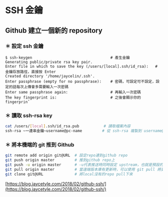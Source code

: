 # SSH 金鑰

## Github 建立一個新的 repository

### **＊ 設定 ssh 金鑰**

```
$ ssh-keygen                                   # 產生金鑰
Generating public/private rsa key pair.
Enter file in which to save the key (/users/[local].ssh/id_rsa):   # 金鑰存放路徑，直接按 Enter
Created directory '/home/jaycelin/.ssh'.
Enter passphrase (empty for no passphrase):    # 密碼，可設定可不設定，設定的話每次上傳會多需要輸入一次密碼
Enter same passphrase again:                   # 再輸入一次密碼
The key fingerprint is:                        # 之後會顯示你的 fingerprinˇ
```

### ＊ 讀取 ssh-rsa key

```bash
cat /users/[local].ssh/id_rsa.pub           # 讀取檔案內容
ssh-rsa ~一連串金鑰~username@pc-name         # 從 ssh-rsa 複製到 username@pc-name
```

### ＊ 將本機端的 git 推到 Github

```bash
git remote add origin git@URL  # 設定repo連到github repo
git push origin master         # 推到github repo上  
git push -u origin master      # -u代表推送時同時設定 upstream，也就是預設的追蹤遠端。
git pull origin master         # 當遠端版本庫有更新時，可以使用 git pull 將更新拉下來。
git clone git@URL              # 將local沒有的repo pull下來
```

[https://blog.jaycetyle.com/2018/02/github-ssh/](https://blog.jaycetyle.com/2018/02/github-ssh/)

